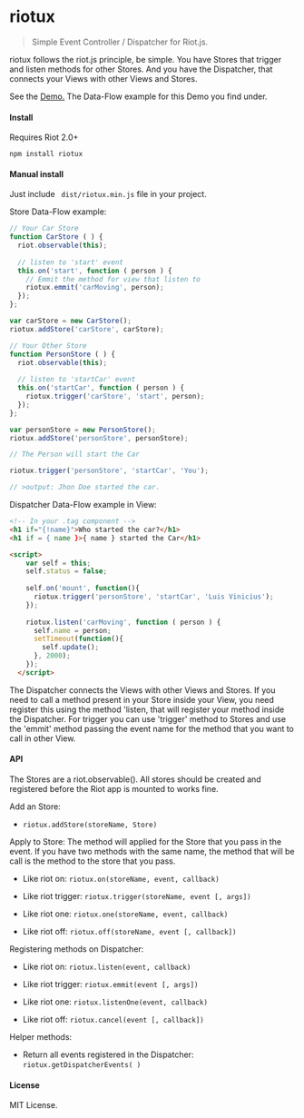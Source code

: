 # riotux

>Simple Event Controller / Dispatcher for Riot.js.

riotux follows the riot.js principle, be simple. You have Stores that trigger and listen methods for other Stores. And you have the Dispatcher, that connects your Views with other Views and Stores.

See the <a href="http://luisvinicius167.github.io/riotux">Demo.</a> The Data-Flow example for this Demo you find under.

#### Install
Requires Riot 2.0+

``` npm install riotux ```

#### Manual install
Just include ``` dist/riotux.min.js``` file in your project.

Store Data-Flow example:
```javascript
// Your Car Store
function CarStore ( ) {
  riot.observable(this);
  
  // listen to 'start' event
  this.on('start', function ( person ) {
    // Emmit the method for view that listen to
    riotux.emmit('carMoving', person);
  });
};

var carStore = new CarStore();
riotux.addStore('carStore', carStore);
```

```javascript
// Your Other Store
function PersonStore ( ) {
  riot.observable(this);
 
  // listen to 'startCar' event
  this.on('startCar', function ( person ) {
    riotux.trigger('carStore', 'start', person);
  });
};

var personStore = new PersonStore();
riotux.addStore('personStore', personStore);
```

```javascript
// The Person will start the Car

riotux.trigger('personStore', 'startCar', 'You');

// >output: Jhon Doe started the car.
```

Dispatcher Data-Flow example in View:


```html
<!-- In your .tag component -->
<h1 if="{!name}">Who started the car?</h1>
<h1 if = { name }>{ name } started the Car</h1>

<script>
    var self = this; 
    self.status = false;
    
    self.on('mount', function(){
      riotux.trigger('personStore', 'startCar', 'Luis Vinicius');  
    });
   
    riotux.listen('carMoving', function ( person ) {
      self.name = person;
      setTimeout(function(){
        self.update();
      }, 2000);
    });  
  </script>
```

The Dispatcher connects the Views with other Views and Stores. If you need to call a method present in your Store inside your View, you need register this using the method 'listen, that will register your method inside the Dispatcher. For trigger you can use 'trigger' method to Stores and use the 'emmit' method passing the event name for the method that you want to call in other View.

#### API
The Stores are a riot.observable(). All stores should be created and registered before the Riot app is mounted to works fine.

Add an Store:
 * ```riotux.addStore(storeName, Store)```
 
Apply to Store: The method will applied for the Store that you pass in the event. If you have two methods with the same name, the method that will be call is the method to the store that you pass.
 
 * Like riot on: ```riotux.on(storeName, event, callback)```
 
 * Like riot trigger: ```riotux.trigger(storeName, event [, args])```
 
 * Like riot one: ```riotux.one(storeName, event, callback)```
 
 * Like riot off: ```riotux.off(storeName, event [, callback])```


Registering methods on Dispatcher:
 
 * Like riot on: ```riotux.listen(event, callback)```
 
 * Like riot trigger: ```riotux.emmit(event [, args])```
 
 * Like riot one: ```riotux.listenOne(event, callback)```
 
 * Like riot off: ```riotux.cancel(event [, callback])```

Helper methods:
 
 * Return all events registered in the Dispatcher: ```riotux.getDispatcherEvents( )```

#### License
MIT License.
